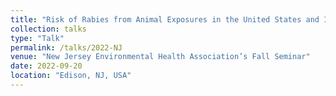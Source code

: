 ```yaml
---
title: "Risk of Rabies from Animal Exposures in the United States and Implications for Post-exposure Prophylaxis Administration"
collection: talks
type: "Talk"
permalink: /talks/2022-NJ
venue: "New Jersey Environmental Health Association’s Fall Seminar"
date: 2022-09-20
location: "Edison, NJ, USA"
---
```


